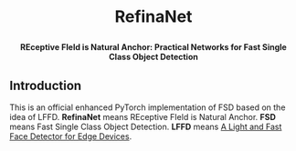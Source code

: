 # <p align="center">**RefinaNet**</p>  

#### <p align="center">**REceptive FIeld is Natural Anchor: Practical Networks for Fast Single Class Object Detection**</p>

## Introduction
This is an official enhanced PyTorch implementation of FSD based on the idea of LFFD. **RefinaNet** means REceptive FIeld is Natural Anchor. **FSD** means Fast Single Class Object Detection. **LFFD** means [A Light and Fast Face Detector for Edge Devices](https://github.com/YonghaoHe/A-Light-and-Fast-Face-Detector-for-Edge-Devices).  

